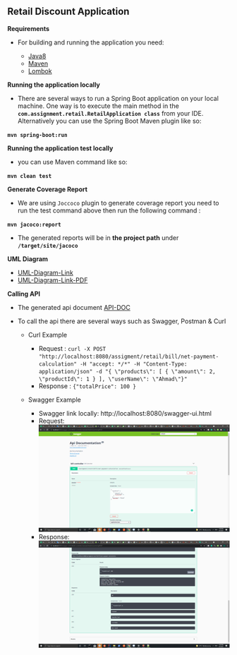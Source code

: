 ## Retail Discount Application

**Requirements**

* For building and running the application you need:

    * [Java8]
    * [Maven]
    * [Lombok]
  
**Running the application locally**

* There are several ways to run a Spring Boot application on your local machine. One way is to execute the main method in the **`com.assignment.retail.RetailApplication class`** from your IDE.
Alternatively you can use the Spring Boot Maven plugin like so:

**`mvn spring-boot:run`**

**Running the application test locally**

* you can use Maven command like so:
  
**`mvn clean test`**

**Generate Coverage Report**

* We are using `Joccoco` plugin to generate coverage report you need to run the test command above 
  then run the following command :

**`mvn jacoco:report`**

* The generated reports will be in **the project path** under **`/target/site/jacoco`**

**UML Diagram**
* [UML-Diagram-Link]
* [UML-Diagram-Link-PDF]

**Calling API**
 * The generated api document [API-DOC]
 * To call the api there are several ways such as Swagger, Postman & Curl
   
    * Curl Example
      * Request : `curl -X POST "http://localhost:8080/assigment/retail/bill/net-payment-calculation" -H "accept: */*" -H "Content-Type: application/json" -d "{ \"products\": [ { \"amount\": 2, \"productId\": 1 } ], \"userName\": \"Ahmad\"}"`
      * Response : ` {"totalPrice": 100 } `
    
    * Swagger Example
      * Swagger link locally: http://localhost:8080/swagger-ui.html
      * Request: 
        ![Swagger-Request-Image](doc/Swagger-Request.png)
      * Response:   
        ![Swagger-Response-Image](doc/Swagger-Response.png)
        

[Java8]: https://www.oracle.com/java/technologies/javase/javase-jdk8-downloads.html
[Maven]: https://maven.apache.org/
[Lombok]: https://projectlombok.org/
[API-DOC]: doc/api-docs.json
[Swagger-link]: http://localhost:8080/swagger-ui.html
[UML-Diagram-Link]: doc/retail.uml
[UML-Diagram-Link-PDF]: doc/retial.pdf